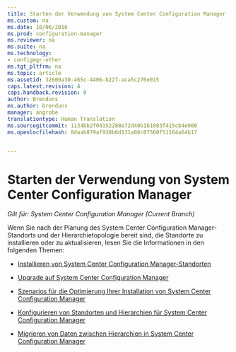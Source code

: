 ```yaml
---
title: Starten der Verwendung von System Center Configuration Manager | System Center Configuration Manager
ms.custom: na
ms.date: 10/06/2016
ms.prod: configuration-manager
ms.reviewer: na
ms.suite: na
ms.technology:
- configmgr-other
ms.tgt_pltfrm: na
ms.topic: article
ms.assetid: 32609a30-465c-4406-b227-aca5c276e015
caps.latest.revision: 4
caps.handback.revision: 0
author: Brenduns
ms.author: brenduns
manager: angrobe
translationtype: Human Translation
ms.sourcegitcommit: 1134bb2f04152288e72d40b1b1083f415cb4e900
ms.openlocfilehash: 8daab879af938b6d131a08c07560f51164a64b17


---
```

# <a name="start-using-system-center-configuration-manager"></a>Starten der Verwendung von System Center Configuration Manager

*Gilt für: System Center Configuration Manager (Current Branch)*

Wenn Sie nach der Planung des System Center Configuration Manager-Standorts und der Hierarchietopologie bereit sind, die Standorte zu installieren oder zu aktualisieren, lesen Sie die Informationen in den folgenden Themen:  

-   [Installieren von System Center Configuration Manager-Standorten](/sccm/core/servers/deploy/install/installing-sites)  

-   [Upgrade auf System Center Configuration Manager](../../../core/servers/deploy/install/upgrade-to-configuration-manager.md)  

-   [Szenarios für die Optimierung Ihrer Installation von System Center Configuration Manager](../../../core/servers/deploy/install/scenarios-to-streamline-your-installation.md)  

-   [Konfigurieren von Standorten und Hierarchien für System Center Configuration Manager](../../../core/servers/deploy/configure/configure-sites-and-hierarchies.md)  

-   [Migrieren von Daten zwischen Hierarchien in System Center Configuration Manager](../../../core/migration/migrate-data-between-hierarchies.md)  



<!--HONumber=Nov16_HO1-->


